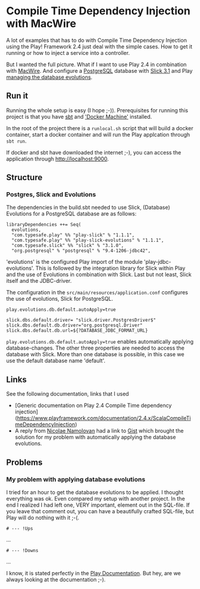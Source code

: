 # Compile Time Dependency Injection with MacWire

A lot of examples that has to do with Compile Time Dependency Injection using the Play! Framework 2.4 just deal with
the simple cases. How to get it running or how to inject a service into a controller.

But I wanted the full picture. What if I want to use Play 2.4 in combination with [MacWire](https://github.com/adamw/macwire).
And configure a [PostgreSQL](http://www.postgresql.org/) database 
with [Slick 3.1](http://slick.typesafe.com/doc/3.1.0/) 
and Play [managing the database evolutions](https://www.playframework.com/documentation/2.4.x/Evolutions).

## Run it
Running the whole setup is easy (I hope ;-)).
Prerequisites for running this project is that you have [sbt](http://www.scala-sbt.org/) 
and ['Docker Machine'](https://docs.docker.com/machine/) installed.

In the root of the project there is a `runlocal.sh` script that will build a docker container, start a docker container
and will run the Play applcation through `sbt run`.

If docker and sbt have downloaded the internet ;-), you can access the application through [http://localhost:9000](http://localhost:9000/locations).

## Structure

### Postgres, Slick and Evolutions
The dependencies in the build.sbt needed to use Slick, (Database) Evolutions for a PostgreSQL database are as follows:

```
libraryDependencies ++= Seq(
  evolutions,
  "com.typesafe.play" %% "play-slick" % "1.1.1",
  "com.typesafe.play" %% "play-slick-evolutions" % "1.1.1",
  "com.typesafe.slick" %% "slick" % "3.1.0",
  "org.postgresql" % "postgresql" % "9.4-1206-jdbc42",
```

'evolutions' is the configured Play import of the module 'play-jdbc-evolutions'.
This is followed by the integration library for Slick within Play and the use of Evolutions in combination with Slick.
Last but not least, Slick itself and the JDBC-driver.

The configuration in the `src/main/resources/application.conf` configures the use of evolutions, Slick for PostgreSQL.

```
play.evolutions.db.default.autoApply=true

slick.dbs.default.driver= "slick.driver.PostgresDriver$"
slick.dbs.default.db.driver="org.postgresql.Driver"
slick.dbs.default.db.url=${?DATABASE_JDBC_FORMAT_URL}
```

`play.evolutions.db.default.autoApply=true` enables automatically applying database-changes.
The other three properties are needed to access the database with Slick. 
More than one database is possible, in this case we use the default database name 'default'.


## Links
See the following documentation, links that I used

* [Generic documentation on Play 2.4 Compile Time dependency injection]
  (https://www.playframework.com/documentation/2.4.x/ScalaCompileTimeDependencyInjection)
* A reply from [Nicolae Namolovan](https://groups.google.com/forum/#!topic/play-framework/02WRgu_mruc) had a 
  link to [Gist](https://gist.github.com/iref/d7493f9b8b390efaa26e)
  which brought the solution for my problem with automatically applying the database evolutions.
  
  
## Problems

### My problem with applying database evolutions
I tried for an hour to get the database evolutions to be applied. 
I thought everything was ok. 
Even compared my setup with another project. 
In the end I realized I had left one, VERY important, element out in the SQL-file. 
If you leave that comment out, you can have a beautifully crafted SQL-file, but Play will do nothing with it ;-(.

```# --- !Ups```

...

```# --- !Downs```

...

I know, it is stated perfectly in the [Play Documentation](https://www.playframework.com/documentation/2.4.x/Evolutions#Evolutions-scripts).
But hey, are we always looking at the documentation ;-).